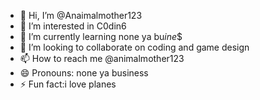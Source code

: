 - 👋 Hi, I’m @Anaimalmother123
- 👀 I’m interested in C0din6
- 🌱 I’m currently learning none ya bu$ine$$
- 💞️ I’m looking to collaborate on coding and game design
- 📫 How to reach me @animalmother123
- 😄 Pronouns: none ya business
- ⚡ Fun fact:i love planes

<!---
Anaimalmother123/Anaimalmother123 is a ✨ special ✨ repository because its `README.md` (this file) appears on your GitHub profile.
You can click the Preview link to take a look at your changes.
--->
